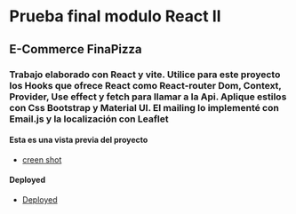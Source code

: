 # Prueba final modulo React II

## E-Commerce FinaPizza

### Trabajo elaborado con React y vite. Utilice para este proyecto los Hooks que ofrece React como React-router Dom, Context, Provider, Use effect y fetch para llamar a la Api. Aplique estilos con Css Bootstrap y Material UI. El mailing lo implementé con Email.js y la localización con Leaflet

#### Esta es una vista previa del proyecto

- [creen shot](<src/assets/img/127.0.0.1_5173_(iPhone SE) (2).png>)

#### Deployed

- [Deployed](https://finapizza-new-test.netlify.app/)
  